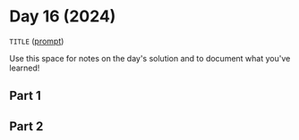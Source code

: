 # Day 16 (2024)

`TITLE` ([prompt](https://adventofcode.com/2024/day/16))

Use this space for notes on the day's solution and to document what you've learned!

## Part 1

## Part 2

